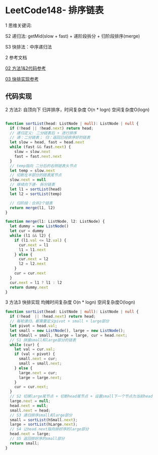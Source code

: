 
# LeetCode148- 排序链表

1 思维关键词: 

S2 递归法: getMid(slow + fast) +  递阶段拆分 + 归阶段排序(merge)

S3 快排法：中序递归法

2 参考文档

[02 方法1&2代码参考](https://leetcode.cn/problems/sort-list/solution/pai-xu-lian-biao-di-gui-die-dai-xiang-jie-by-cherr/)

[03 快排实现参考](https://leetcode.cn/problems/sort-list/solution/tie-yi-ge-kuai-su-pai-xu-de-dai-ma-mian-36ay1/)


## 代码实现



2 方法2: 自顶向下 归并排序，时间复杂度 O(n * logn)  空间复杂度O(logn)
```ts

function sortList(head: ListNode | null): ListNode | null {
  if (!head || !head.next) return head;
  // 递归定义: 二分链表后 + 进行排序
  // 递：二分链表； 归：返回已经排序好的链表
  let slow = head, fast = head.next
  while (fast && fast.next) {
    slow = slow.next
    fast = fast.next.next
  }
  // temp指向 二分后的右侧链表头节点
  let temp = slow.next
  // 切断左半部分的链表尾节点
  slow.next = null
  // 继续向下递- 拆分链表
  let l1 = sortList(head)
  let l2 = sortList(temp)

  // 归阶段：合并2个链表
  return merge(l1, l2)
}

function merge(l1: ListNode, l2: ListNode) {
  let dummy = new ListNode()
  let cur = dummy
  while (l1 && l2) {
    if (l1.val <= l2.val) {
      cur.next = l1
      l1 = l1.next
    } else {
      cur.next = l2
      l2 = l2.next
    }
    cur = cur.next
  }
  cur.next = l1 ? l1 : l2
  return dummy.next
}
```


3 方法3 快排实现  均摊时间复杂度 O(n * logn)  空间复杂度O(logn)

```ts
function sortList(head: ListNode | null): ListNode | null {
  if (!head  || !head.next) return head;
  // 每轮递归，都需要定义pivot + small + large部分
  let pivot = head.val;
  let small = new ListNode(), large = new ListNode();
  let hSmall = small, hLarge = large, cur = head.next;
  // S1 拼接small和large部分的链表
  while (cur) {
    let val = cur.val;
    if (val < pivot) {
      small.next = cur;
      small = small.next;
    } else {
      large.next = cur;
      large = large.next;
    }
    cur = cur.next;
  }
  // S2 切换large尾节点 + 切断head尾节点 + 设置small下一个节点为当前head
  large.next = null;
  head.next = null;
  small.next = head;
  // S3 递归排序small和large部分
  small = sortList(hSmall.next);
  large = sortList(hLarge.next);
  // S4 让head.next指向排好序的large部分
  head.next = large;
  // S5 返回排好序的small部分
  return small;
}
```
